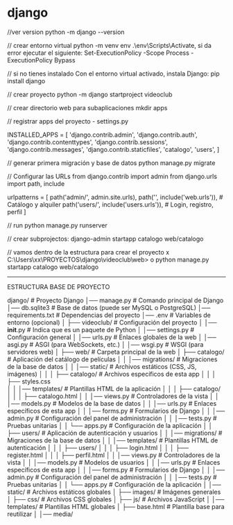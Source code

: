 # django

//ver version 
python -m django --version  


// crear entorno virtual
 python -m venv env
 .\env\Scripts\Activate, si da error ejecutar el siguiente:
 Set-ExecutionPolicy -Scope Process -ExecutionPolicy Bypass

// si no tienes instalado Con el entorno virtual activado, instala Django:
pip install django

// crear proyecto
python -m django startproject videoclub 

// crear directorio web para subaplicaciones
mkdir apps

// registrar apps del proyecto - settings.py

INSTALLED_APPS = [
    'django.contrib.admin',
    'django.contrib.auth',
    'django.contrib.contenttypes',
    'django.contrib.sessions',
    'django.contrib.messages',
    'django.contrib.staticfiles',
    'catalogo',
    'users',
]

// generar primera migración y base de datos
python manage.py migrate

// Configurar las URLs
from django.contrib import admin
from django.urls import path, include

urlpatterns = [
    path('admin/', admin.site.urls),
    path('', include('web.urls')),  # Catálogo y alquiler
    path('users/', include('users.urls')),  # Login, registro, perfil
]

// run 
 python manage.py runserver            

// crear subprojectos:
  django-admin startapp catalogo web/catalogo


// vamos dentro de la estructura para crear el proyecto x
 C:\Users\xx\PROYECTOS\django\videoclub\web>  o 
python manage.py startapp catalogo web/catalogo

-----------------------
ESTRUCTURA BASE DE PROYECTO 

django/                   # Proyecto Django
│── manage.py                # Comando principal de Django
│── db.sqlite3               # Base de datos (puede ser MySQL o PostgreSQL)
│── requirements.txt         # Dependencias del proyecto
│── .env                     # Variables de entorno (opcional)
│
├── videoclub/               # Configuración del proyecto
│   │── __init__.py          # Indica que es un paquete de Python
│   │── settings.py          # Configuración general
│   │── urls.py              # Enlaces globales de la web
│   │── asgi.py              # ASGI (para WebSockets, etc.)
│   │── wsgi.py              # WSGI (para servidores web)
│
├── web/                     # Carpeta principal de la web
│   ├── catalogo/            # Aplicación del catálogo de películas
│   │   │── migrations/      # Migraciones de la base de datos
│   │   │── static/          # Archivos estáticos (CSS, JS, imágenes)
│   │   │   ├── catalogo/    # Archivos específicos de esta app
│   │   │       ├── styles.css  
│   │   │── templates/       # Plantillas HTML de la aplicación
│   │   │   ├── catalogo/
│   │   │       ├── catalogo.html
│   │   │── views.py         # Controladores de la vista
│   │   │── models.py        # Modelos de la base de datos
│   │   │── urls.py          # Enlaces específicos de esta app
│   │   │── forms.py         # Formularios de Django
│   │   │── admin.py         # Configuración del panel de administración
│   │   │── tests.py         # Pruebas unitarias
│   │   └── apps.py          # Configuración de la aplicación
│
│   ├── users/               # Aplicación de autenticación y usuarios
│   │   │── migrations/      # Migraciones de la base de datos
│   │   │── templates/       # Plantillas HTML de autenticación
│   │   │   ├── users/
│   │   │       ├── login.html
│   │   │       ├── register.html
│   │   │       ├── perfil.html
│   │   │── views.py         # Controladores de la vista
│   │   │── models.py        # Modelos de usuarios
│   │   │── urls.py          # Enlaces específicos de esta app
│   │   │── forms.py         # Formularios de Django
│   │   │── admin.py         # Configuración del panel de administración
│   │   │── tests.py         # Pruebas unitarias
│   │   └── apps.py          # Configuración de la aplicación
│
│── static/                  # Archivos estáticos globales
│   ├── images/              # Imágenes generales
│   ├── css/                 # Archivos CSS globales
│   ├── js/                  # Archivos JavaScript
│
│── templates/               # Plantillas HTML globales
│   ├── base.html            # Plantilla base para reutilizar
│
│── media/  
